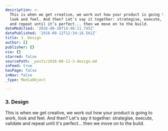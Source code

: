 ```yaml
---
description: >-
  This is when we get creative, we work out how your product is going to work,
  look and feel. And then? Let's say it together: strategise, execute, validate
  and repeat until it’s perfect... then we move on to the build.
dateModified: '2016-08-10T14:48:11.745Z'
datePublished: '2016-08-12T12:34:16.561Z'
title: 3. Design
author: []
publisher: {}
via: {}
starred: false
sourcePath: _posts/2016-08-12-3-design.md
inFeed: true
hasPage: false
inNav: false
_type: MediaObject

---
```

### 3\. Design

This is when we get creative, we work out how your product is going to work, look and feel. And then? Let's say it together: strategise, execute, validate and repeat until it's perfect... then we move on to the build.